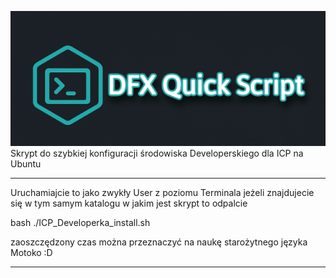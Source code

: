 ![TokenIC](DFXQuickScript.png)
Skrypt do szybkiej konfiguracji środowiska Developerskiego dla ICP na Ubuntu 

--------------------
Uruchamiajcie to jako zwykły User z poziomu Terminala 
jeżeli znajdujecie się w tym samym katalogu w jakim jest skrypt to odpalcie 

bash ./ICP_Developerka_install.sh


zaoszczędzony czas można przeznaczyć na naukę starożytnego języka Motoko :D 

--------------------
